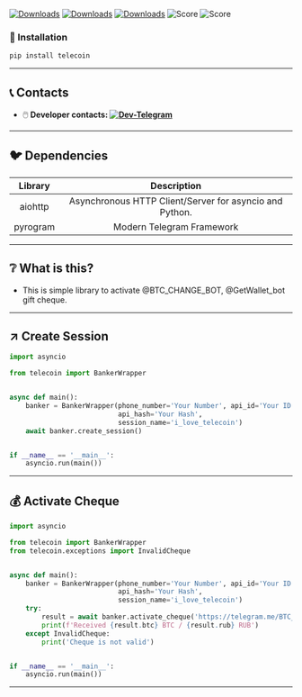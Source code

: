 [![Downloads](https://pepy.tech/badge/telecoin)](https://pepy.tech/project/telecoin)
[![Downloads](https://pepy.tech/badge/telecoin/month)](https://pepy.tech/project/telecoin)
[![Downloads](https://pepy.tech/badge/telecoin/week)](https://pepy.tech/project/telecoin)
![Score](https://www.code-inspector.com/project/29472/score/svg)
![Score](https://www.code-inspector.com/project/29472/status/svg)
### 💾 Installation

```bash
pip install telecoin
```

---

## 📞 Contacts
* 🖱️ __Developer contacts: [![Dev-Telegram](https://img.shields.io/badge/Telegram-blue.svg?style=flat-square&logo=telegram)](https://t.me/marple_tech)__

---

## 🐦 Dependencies  

| Library | Description                                            |
|:-------:|:----------------------------------------------:        |
|aiohttp  | Asynchronous HTTP Client/Server for asyncio and Python.|
|pyrogram | Modern Telegram Framework                             |

---


## ❔ What is this? 
* This is simple library to activate @BTC_CHANGE_BOT, @GetWallet_bot gift cheque. 


---

## ↗️ Create Session
```python
import asyncio

from telecoin import BankerWrapper


async def main():
    banker = BankerWrapper(phone_number='Your Number', api_id='Your ID',
                           api_hash='Your Hash',
                           session_name='i_love_telecoin')
    await banker.create_session()


if __name__ == '__main__':
    asyncio.run(main())
```

---

## 💰 Activate Cheque
```python
import asyncio

from telecoin import BankerWrapper
from telecoin.exceptions import InvalidCheque


async def main():
    banker = BankerWrapper(phone_number='Your Number', api_id='Your ID',
                           api_hash='Your Hash',
                           session_name='i_love_telecoin')
    try:
        result = await banker.activate_cheque('https://telegram.me/BTC_CHANGE_BOT?start=c_ae0f629a49fd1b494b371c0ec64d1v21')
        print(f'Received {result.btc} BTC / {result.rub} RUB')
    except InvalidCheque:
        print('Cheque is not valid')


if __name__ == '__main__':
    asyncio.run(main())

```

---

